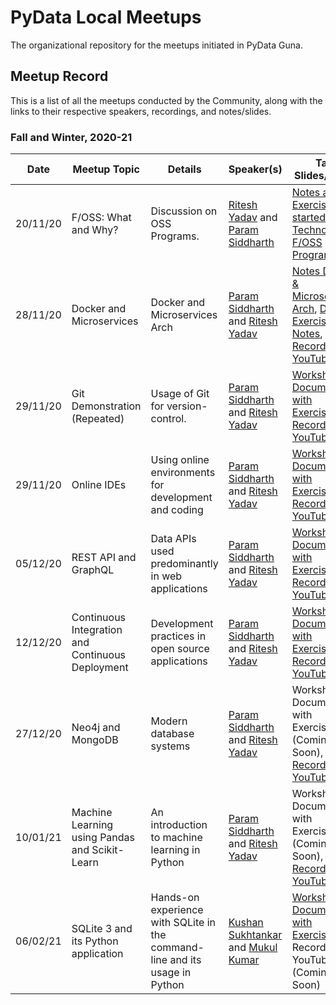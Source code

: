 
# PyData Local Meetups

The organizational repository for the meetups initiated in PyData Guna.

## Meetup Record

This is a list of all the meetups conducted by the Community, along with the links to their respective speakers, recordings, and notes/slides.

### Fall and Winter, 2020-21

| Date       | Meetup Topic 	          | Details                                       | Speaker(s) | Talk Slides/Notes                                            |
| ---------- | -------------------------|-----------------------------------------------| ---------- | -------------------------------------------------------------|
| 20/11/20   | F/OSS: What and Why?      | Discussion on OSS Programs.                   | [Ritesh Yadav](https://github.com/DARK-art108) and [Param Siddharth](https://github.com/paramsiddharth)  | [Notes and an Exercise](https://gist.github.com/paramsiddharth/65dc728d9110a393c1a4fa81cf33249d), [Get started with Technologies](https://whimsical.com/open-source-programs-5m2toYdx5MszzVrzQxFmtf), [F/OSS Programs](https://whimsical.com/f-oss-programs-RuQEuUAcB2wJMMGwsrCMk6)|
| 28/11/20   | Docker and Microservices | Docker and Microservices Arch | [Param Siddharth](https://github.com/paramsiddharth) and [Ritesh Yadav](https://github.com/DARK-art108)|[Notes Docker & Microservices Arch](https://github.com/PyData-Guna/Docker-and-MicroServices), [Docker Exercises and Notes](https://gist.github.com/paramsiddharth/a02397212b88f866aafa7598aa833a4f), [Recording on YouTube](https://youtu.be/gT9VahFQw-M) |
| 29/11/20   | Git Demonstration (Repeated) | Usage of Git for version-control. | [Param Siddharth](https://github.com/paramsiddharth) and [Ritesh Yadav](https://github.com/DARK-art108)|[Workshop Document with Exercises](https://gist.github.com/paramsiddharth/a02397212b88f866aafa7598aa833a4f), [Recording on YouTube](https://youtu.be/ViNsy6VuDWQ) |
| 29/11/20   | Online IDEs | Using online environments for development and coding | [Param Siddharth](https://github.com/paramsiddharth) and [Ritesh Yadav](https://github.com/DARK-art108)|[Workshop Document with Exercises](https://gist.github.com/paramsiddharth/8b3d7ac46e8a7ae89b46dfc2d1b2bd64), [Recording on YouTube](https://youtu.be/VbLxMJoDP_U) |
| 05/12/20   | REST API and GraphQL | Data APIs used predominantly in web applications | [Param Siddharth](https://github.com/paramsiddharth) and [Ritesh Yadav](https://github.com/DARK-art108)|[Workshop Document with Exercises](https://gist.github.com/paramsiddharth/cff785c31ef89e95792f32d1c7498a12), [Recording on YouTube](https://youtu.be/MO4LqXv9pDk) |
| 12/12/20   | Continuous Integration and Continuous Deployment | Development practices in open source applications | [Param Siddharth](https://github.com/paramsiddharth) and [Ritesh Yadav](https://github.com/DARK-art108)|[Workshop Document with Exercises](https://gist.github.com/paramsiddharth/f6fc0b8f3bcf4af5204a91ba2aa3c009), [Recording on YouTube](https://youtu.be/SJYAJhwb6c4) |
| 27/12/20   | Neo4j and MongoDB | Modern database systems | [Param Siddharth](https://github.com/paramsiddharth) and [Ritesh Yadav](https://github.com/DARK-art108)| Workshop Document with Exercises (Coming Soon), [Recording on YouTube](https://youtu.be/_XT9jIhDSbM) |
| 10/01/21   | Machine Learning using Pandas and Scikit-Learn | An introduction to machine learning in Python | [Param Siddharth](https://github.com/paramsiddharth) and [Ritesh Yadav](https://github.com/DARK-art108)| Workshop Document with Exercises (Coming Soon), [Recording on YouTube](https://youtu.be/FzvM9nYZmf0) |
| 06/02/21   | SQLite 3 and its Python application | Hands-on experience with SQLite in the command-line and its usage in Python | [Kushan Sukhtankar](https://github.com/kushansuk2) and [Mukul Kumar](https://github.com/Clash-ion)| [Workshop Document with Exercises](https://github.com/kushansuk2/sqlite3), Recording on YouTube (Coming Soon) |
